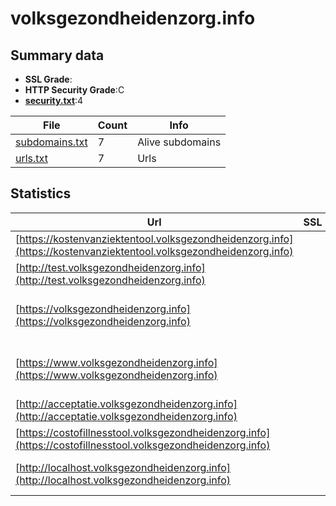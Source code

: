 

# volksgezondheidenzorg.info
## Summary data


 - **SSL Grade**:
 - **HTTP Security Grade**:C
 - **[security.txt](https://www.digitaleoverheid.nl/nieuws/standaard-security-txt-nu-verplicht-voor-overheid/)**:4


| File       | Count | Info |
|------------|-------|------|
|[subdomains.txt](/data/volksgezondheidenzorg.info/subdomains.txt)|7|Alive subdomains|
|[urls.txt](/data/volksgezondheidenzorg.info/urls.txt)|7|Urls|


## Statistics


| Url | SSL | HTTP | Server | Cookie | HSTS | CORS | CTO | CSP | XFO | XXP | RP |FP| Tech |Title |
|--------|-------|-------|------|------|------|------|------|------|------|------|------|------|------|------|
|[https://kostenvanziektentool.volksgezondheidenzorg.info](https://kostenvanziektentool.volksgezondheidenzorg.info)| | **A**|| |:white_check_mark: | | | | :white_check_mark: | :white_check_mark: | :white_check_mark: | |||
|[http://test.volksgezondheidenzorg.info](http://test.volksgezondheidenzorg.info)| | **E**|| | | | | | | | :white_check_mark: | |||
|[https://volksgezondheidenzorg.info](https://volksgezondheidenzorg.info)| | **A**|Apache| |:white_check_mark: | | | | :white_check_mark: | :white_check_mark: | :white_check_mark: | |Apache HTTP Server HSTS|301 Moved Perman...|
|[https://www.volksgezondheidenzorg.info](https://www.volksgezondheidenzorg.info)| | **A**|Apache| |:white_check_mark: | | | | :white_check_mark: | :white_check_mark: | :white_check_mark: | |Apache HTTP Server HSTS|301 Moved Perman...|
|[http://acceptatie.volksgezondheidenzorg.info](http://acceptatie.volksgezondheidenzorg.info)| | **E**|| | | | | | | | :white_check_mark: | |||
|[https://costofillnesstool.volksgezondheidenzorg.info](https://costofillnesstool.volksgezondheidenzorg.info)| | **A**|| |:white_check_mark: | | | | :white_check_mark: | :white_check_mark: | :white_check_mark: | |||
|[http://localhost.volksgezondheidenzorg.info](http://localhost.volksgezondheidenzorg.info)| | **F**|nginx|:o: | | | | | :white_check_mark: | :white_check_mark: | :white_check_mark: | |Laravel Nginx PHP|Weakpass|


